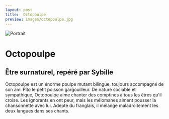 ```yaml
---
layout: post
title:  Octopoulpe
preview: images/octopoulpe.jpg
---
```


![Portrait](/csf4/images/octopoulpe.jpg)

# Octopoulpe
## Être surnaturel, repéré par Sybille
Octopoulpe est un énorme poulpe mutant bilingue, toujours accompagné de son ami Pito le petit poisson gargouilleur. De nature sociable et sympathique, Octopoulpe aime chanter des comptines à tous les êtres qu'il croise. Les ignorants en ont peur, mais les mélomanes aiment pousser la chansonnette avec lui. Adepte du franglais, il mélange maladroitement les deux langues dans ses chants.


<!--
### Sa fiche de répérage 

![Fiche](/images/az_f.jpg)

-->
